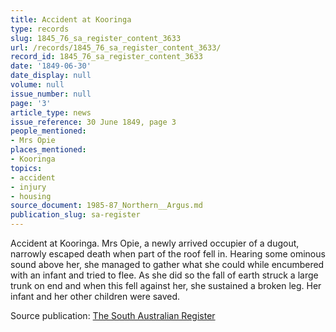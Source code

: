 ```yaml
---
title: Accident at Kooringa
type: records
slug: 1845_76_sa_register_content_3633
url: /records/1845_76_sa_register_content_3633/
record_id: 1845_76_sa_register_content_3633
date: '1849-06-30'
date_display: null
volume: null
issue_number: null
page: '3'
article_type: news
issue_reference: 30 June 1849, page 3
people_mentioned:
- Mrs Opie
places_mentioned:
- Kooringa
topics:
- accident
- injury
- housing
source_document: 1985-87_Northern__Argus.md
publication_slug: sa-register
---
```


Accident at Kooringa.  Mrs Opie, a newly arrived occupier of a dugout, narrowly escaped death when part of the roof fell in.  Hearing some ominous sound above her, she managed to gather what she could while encumbered with an infant and tried to flee.  As she did so the fall of earth struck a large trunk on end and when this fell against her, she sustained a broken leg.  Her infant and her other children were saved.

Source publication: [The South Australian Register](/publications/sa-register/)

